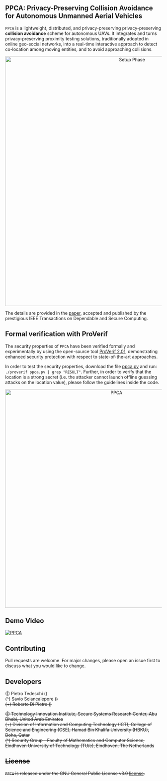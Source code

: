 ## PPCA: Privacy-Preserving Collision Avoidance for Autonomous Unmanned Aerial Vehicles
`PPCA` is a lightweight, distributed, and privacy-preserving privacy-preserving <b>collision avoidance</b> scheme for autonomous UAVs. It integrates and turns privacy-preserving proximity testing solutions, traditionally adopted in online geo-social networks, into a real-time interactive approach to detect co-location among moving entities, and to avoid approaching collisions.

<p align="center">
     <img alt="Setup Phase" src="./img/scenario.png" width="800">
</p>

The details are provided in the <a href="https://ieeexplore.ieee.org/document/9736583">paper</a>, accepted and published by the prestigious IEEE Transactions on Dependable and Secure Computing.

## Formal verification with ProVerif
The security properties of `PPCA` have been verified formally and experimentally by using the open-source tool <a href="https://prosecco.gforge.inria.fr/personal/bblanche/proverif/">ProVerif 2.01</a>, demonstrating enhanced security protection with respect to state-of-the-art approaches.

In order to test the security properties, download the file <a href="ppca.pv">ppca.pv</a> and run: `./proverif ppca.pv | grep "RESULT"`.
Further, in order to verify that the location is a strong secret (i.e. the attacker cannot launch offline guessing attacks on the location value), please follow the guidelines inside the code.

<p align="center">
  <img src="./img/proverif.png" alt="PPCA" width="700">
</p>

## Demo Video

[![PPCA](https://img.youtube.com/vi/2LW_ZFk6ZS0/0.jpg)](https://www.youtube.com/watch?v=2LW_ZFk6ZS0)

## Contributing
Pull requests are welcome. For major changes, please open an issue first to discuss what you would like to change.

## Developers
(|) Pietro Tedeschi        (<pietro dot tedeschi at tii dot ae>)<br />
(^) Savio Sciancalepore    (<s dot sciancalepore at tue dot nl>)<br />
(+) Roberto Di Pietro      (<rdipietro at hbku dot edu dot qa>)<br />

(|) Technology Innovation Institute, Secure Systems Research Center, Abu Dhabi, United Arab Emirates<br />
(+) Division of Information and Computing Technology (ICT), College of Science and Engineering (CSE), Hamad Bin Khalifa University (HBKU), Doha, Qatar<br />
(^) Security Group - Faculty of Mathematics and Computer Science, Eindhoven University of Technology (TU/e), Eindhoven, The Netherlands

## License
`PPCA` is released under the GNU General Public License v3.0 <a href="LICENSE">license</a>.
